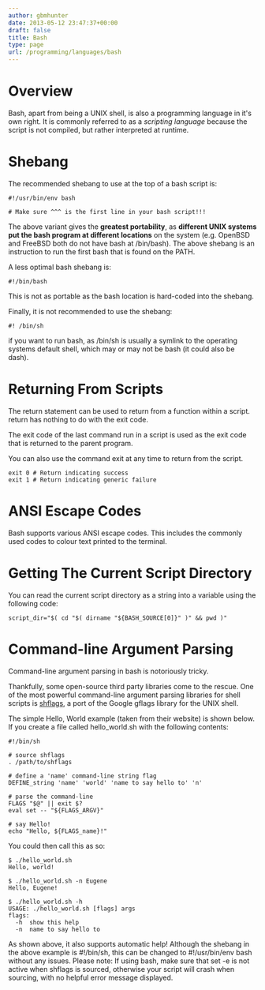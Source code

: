 ```yaml
---
author: gbmhunter
date: 2013-05-12 23:47:37+00:00
draft: false
title: Bash
type: page
url: /programming/languages/bash
---
```


# Overview




Bash, apart from being a UNIX shell, is also a programming language in it's own right. It is commonly referred to as a _scripting language_ because the script is not compiled, but rather interpreted at runtime.




# Shebang




The recommended shebang to use at the top of a bash script is:



    
    #!/usr/bin/env bash
    
    # Make sure ^^^ is the first line in your bash script!!!




The above variant gives the **greatest portability**, as **different UNIX systems put the bash program at different locations** on the system (e.g. OpenBSD and FreeBSD both do not have bash at /bin/bash). The above shebang is an instruction to run the first bash that is found on the PATH.




A less optimal bash shebang is:



    
    #!/bin/bash




This is not as portable as the bash location is hard-coded into the shebang.




Finally, it is not recommended to use the shebang:



    
    #! /bin/sh




if you want to run bash, as /bin/sh is usually a symlink to the operating systems default shell, which may or may not be bash (it could also be dash).




# Returning From Scripts




The return statement can be used to return from a function within a script. return has nothing to do with the exit code.




The exit code of the last command run in a script is used as the exit code that is returned to the parent program.




You can also use the command exit <number> at any time to return from the script.



    
    exit 0 # Return indicating success
    exit 1 # Return indicating generic failure




# ANSI Escape Codes




Bash supports various ANSI escape codes. This includes the commonly used codes to colour text printed to the terminal.




# Getting The Current Script Directory




You can read the current script directory as a string into a variable using the following code:



    
    script_dir="$( cd "$( dirname "${BASH_SOURCE[0]}" )" && pwd )"




# Command-line Argument Parsing




Command-line argument parsing in bash is notoriously tricky.




Thankfully, some open-source third party libraries come to the rescue. One of the most powerful command-line argument parsing libraries for shell scripts is [shflags](https://github.com/kward/shflags), a port of the Google gflags library for the UNIX shell.




The simple Hello, World example (taken from their website) is shown below. If you create a file called hello_world.sh with the following contents:



    
    #!/bin/sh
    
    # source shflags
    . /path/to/shflags
    
    # define a 'name' command-line string flag
    DEFINE_string 'name' 'world' 'name to say hello to' 'n'
    
    # parse the command-line
    FLAGS "$@" || exit $?
    eval set -- "${FLAGS_ARGV}"
    
    # say Hello!
    echo "Hello, ${FLAGS_name}!"




You could then call this as so:



    
    $ ./hello_world.sh
    Hello, world!
    
    $ ./hello_world.sh -n Eugene
    Hello, Eugene!
    
    $ ./hello_world.sh -h
    USAGE: ./hello_world.sh [flags] args
    flags:
      -h  show this help
      -n  name to say hello to




As shown above, it also supports automatic help! Although the shebang in the above example is #!/bin/sh, this can be changed to #!/usr/bin/env bash without any issues. Please note: If using bash, make sure that set -e is not active when shflags is sourced, otherwise your script will crash when sourcing, with no helpful error message displayed.
